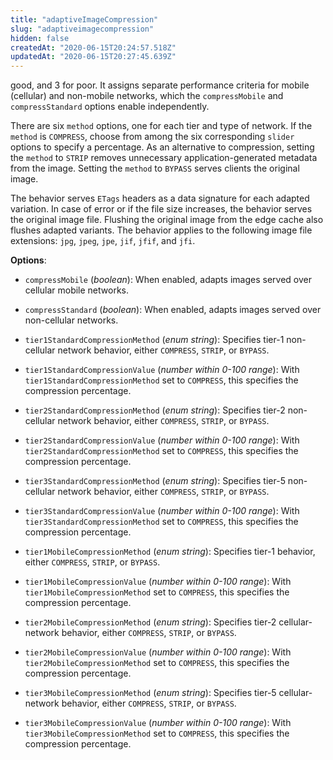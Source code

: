 ```yaml
---
title: "adaptiveImageCompression"
slug: "adaptiveimagecompression"
hidden: false
createdAt: "2020-06-15T20:24:57.518Z"
updatedAt: "2020-06-15T20:27:45.639Z"
---
```

good, and 3 for poor. It assigns separate
performance criteria for mobile (cellular) and non-mobile networks,
which the `compressMobile` and `compressStandard` options enable
independently.

There are six `method` options, one for each tier and type of network. If the `method` is `COMPRESS`, choose from among the six corresponding `slider` options to specify a percentage. As an alternative to compression, setting the `method` to `STRIP` removes unnecessary application-generated metadata from the image. Setting the `method` to `BYPASS` serves clients the original image.

The behavior serves `ETags` headers as a data signature for each adapted variation. In case of error or if the file size increases, the behavior serves the original image file. Flushing the original image from the edge cache also flushes adapted variants. The behavior applies to the following image file extensions: `jpg`, `jpeg`, `jpe`, `jif`, `jfif`, and `jfi`.

__Options__:

<div class="option" markdown="1" id="adaptiveImageCompression.compressMobile" >

- `compressMobile` (_boolean_): When enabled, adapts images served over cellular mobile networks.

</div>

<div class="option" markdown="1" id="adaptiveImageCompression.compressStandard" >

- `compressStandard` (_boolean_): When enabled, adapts images served over non-cellular networks.

</div>

<div class="option" markdown="1" id="adaptiveImageCompression.tier1StandardCompressionMethod" >

- `tier1StandardCompressionMethod` (_enum string_): Specifies tier-1 non-cellular network behavior, either `COMPRESS`, `STRIP`, or `BYPASS`.

</div>

<div class="option" markdown="1" id="adaptiveImageCompression.tier1StandardCompressionValue" >

- `tier1StandardCompressionValue` (_number within 0-100 range_): With `tier1StandardCompressionMethod` set to `COMPRESS`, this specifies the compression percentage.

</div>

<div class="option" markdown="1" id="adaptiveImageCompression.tier2StandardCompressionMethod" >

- `tier2StandardCompressionMethod` (_enum string_): Specifies tier-2 non-cellular network behavior, either `COMPRESS`, `STRIP`, or `BYPASS`.

</div>

<div class="option" markdown="1" id="adaptiveImageCompression.tier2StandardCompressionValue" >

- `tier2StandardCompressionValue` (_number within 0-100 range_): With `tier2StandardCompressionMethod` set to `COMPRESS`, this specifies the compression percentage.

</div>

<div class="option" markdown="1" id="adaptiveImageCompression.tier3StandardCompressionMethod" >

- `tier3StandardCompressionMethod` (_enum string_): Specifies tier-5 non-cellular network behavior, either `COMPRESS`, `STRIP`, or `BYPASS`.

</div>

<div class="option" markdown="1" id="adaptiveImageCompression.tier3StandardCompressionValue" >

- `tier3StandardCompressionValue` (_number within 0-100 range_): With `tier3StandardCompressionMethod` set to `COMPRESS`, this specifies the compression percentage.

</div>

<div class="option" markdown="1" id="adaptiveImageCompression.tier1MobileCompressionMethod" >

- `tier1MobileCompressionMethod` (_enum string_): Specifies tier-1 behavior, either `COMPRESS`, `STRIP`, or `BYPASS`.

</div>

<div class="option" markdown="1" id="adaptiveImageCompression.tier1MobileCompressionValue" >

- `tier1MobileCompressionValue` (_number within 0-100 range_): With `tier1MobileCompressionMethod` set to `COMPRESS`, this specifies the compression percentage.

</div>

<div class="option" markdown="1" id="adaptiveImageCompression.tier2MobileCompressionMethod" >

- `tier2MobileCompressionMethod` (_enum string_): Specifies tier-2 cellular-network behavior, either `COMPRESS`, `STRIP`, or `BYPASS`.

</div>

<div class="option" markdown="1" id="adaptiveImageCompression.tier2MobileCompressionValue" >

- `tier2MobileCompressionValue` (_number within 0-100 range_): With `tier2MobileCompressionMethod` set to `COMPRESS`, this specifies the compression percentage.

</div>

<div class="option" markdown="1" id="adaptiveImageCompression.tier3MobileCompressionMethod" >

- `tier3MobileCompressionMethod` (_enum string_): Specifies tier-5 cellular-network behavior, either `COMPRESS`, `STRIP`, or `BYPASS`.

</div>

<div class="option" markdown="1" id="adaptiveImageCompression.tier3MobileCompressionValue" >

- `tier3MobileCompressionValue` (_number within 0-100 range_): With `tier3MobileCompressionMethod` set to `COMPRESS`, this specifies the compression percentage.

</div>

</div>

<div class="feature" data-feature="advanced" markdown="1">
